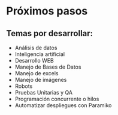 # Próximos pasos

## Temas por desarrollar:

- Análisis de datos
- Inteligencia artificial
- Desarrollo WEB
- Manejo de Bases de Datos
- Manejo de excels
- Manejo de imágenes
- Robots
- Pruebas Unitarias y QA
- Programación concurrente o hilos
- Automatizar despliegues con Paramiko	